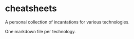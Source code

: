 # cheatsheets

A personal collection of incantations for various technologies.

One markdown file per technology.
